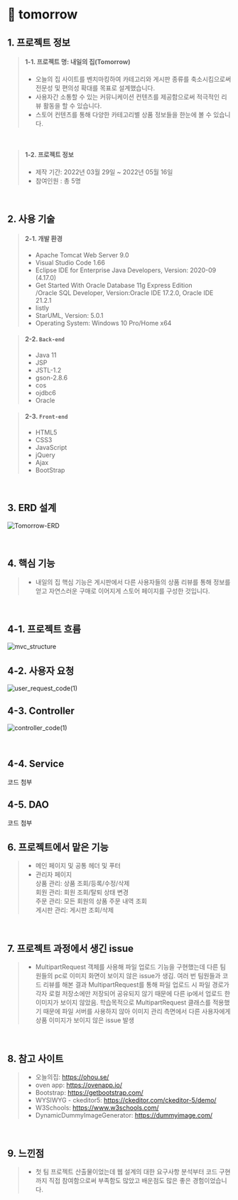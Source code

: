 # :pushpin: tomorrow
## 1. 프로젝트 정보
>#### 1-1. 프로젝트 명: 내일의 집(Tomorrow)
>- 오늘의 집 사이트를 벤치마킹하여 카테고리와 게시판 종류를 축소시킴으로써 전문성 및 편의성 확대를 목표로 설계했습니다.   
>- 사용자간 소통할 수 있는 커뮤니케이션 컨텐츠를 제공함으로써 적극적인 리뷰 활동을 할 수 있습니다.   
>- 스토어 컨텐츠를 통해 다양한 카테고리별 상품 정보들을 한눈에 볼 수 있습니다.   

</br>

>#### 1-2. 프로젝트 정보     
>- 제작 기간: 2022년 03월 29일 ~ 2022년 05월 16일    
>- 참여인원 : 총 5명

</br>

## 2. 사용 기술
>#### 2-1. 개발 환경   
 >- Apache Tomcat Web Server 9.0   
 >- Visual Studio Code 1.66   
 >- Eclipse IDE for Enterprise Java Developers, Version: 2020-09 (4.17.0)    
 >- Get Started With Oracle Database 11g Express Edition   
  /Oracle SQL Developer, Version:Oracle IDE 17.2.0, Oracle IDE 21.2.1    
 >- listly  
 >- StarUML, Version: 5.0.1   
 >- Operating System: Windows 10 Pro/Home x64
 
>#### 2-2. `Back-end`
  >- Java 11
  >- JSP
  >- JSTL-1.2
  >- gson-2.8.6
  >- cos
  >- ojdbc6
  >- Oracle
  
>#### 2-3. `Front-end`
  >- HTML5
  >- CSS3
  >- JavaScript
  >- jQuery
  >- Ajax
  >- BootStrap

</br>

## 3. ERD 설계
![Tomorrow-ERD](https://user-images.githubusercontent.com/98321110/194283481-271d56cb-414c-4dfb-8e9f-7a7a6b8f7a6c.png)

</br>

## 4. 핵심 기능
>- 내일의 집 핵심 기능은 게시판에서 다른 사용자들의 상품 리뷰를 통해 
  정보를 얻고 자연스러운 구매로 이어지게 스토어 페이지를 구성한 것입니다.

</br>

## 4-1. 프로젝트 흐름
![mvc_structure](https://user-images.githubusercontent.com/98321110/194736019-87effc58-9d15-454c-a86b-33e8afa7b331.PNG)
<br>

## 4-2. 사용자 요청
![user_request_code(1)](https://user-images.githubusercontent.com/98321110/194793992-dafca01a-b9eb-4737-9151-18dffb6fdb9f.PNG)
</br>

## 4-3. Controller
  
![controller_code(1)](https://user-images.githubusercontent.com/98321110/194792151-2f3a9e4b-0e90-43da-a6cb-45c52f53bd92.PNG)

</br>

## 4-4. Service
코드 첨부
</br>

## 4-5. DAO
코드 첨부
</br>

## 6. 프로젝트에서 맡은 기능
>- 메인 페이지 및 공통 헤더 및 푸터
>- 관리자 페이지  
  >상품 관리: 상품 조회/등록/수정/삭제   
  >회원 관리: 회원 조회/탈퇴 상태 변경   
  >주문 관리: 모든 회원의 상품 주문 내역 조회   
  >게시판 관리: 게시판 조회/삭제    

</br>

## 7. 프로젝트 과정에서 생긴 issue
>- MultipartRequest 객체를 사용해 파일 업로드 기능을 구현했는데 다른 팀원들의 pc로 이미지 화면이 보이지 않은 issue가 생김. 여러 번 팀원들과 코드 리뷰를 해본 결과 MultipartRequest를 통해 파일 업로드 시 파일 경로가 각자 로컬 저장소에만 저장되어 공유되지 않기 때문에 다른 ip에서 업로드 한 이미지가 보이지 않았음. 학습목적으로 MultipartRequest 클래스를 적용했기 때문에 파일 서버를 사용하지 않아 이미지 관리 측면에서 다른 사용자에게 상품 이미지가 보이지 않은 issue 발생
</br>

## 8. 참고 사이트
> - 오늘의집: https://ohou.se/
> - oven app: https://ovenapp.io/
> - Bootstrap: https://getbootstrap.com/
> - WYSIWYG - ckeditor5: https://ckeditor.com/ckeditor-5/demo/
> - W3Schools: https://www.w3schools.com/
> - DynamicDummyImageGenerator: https://dummyimage.com/

</br>

## 9. 느낀점
>- 첫 팀 프로젝트 산출물이었는데 웹 설계의 대한 요구사항 분석부터 코드 구현까지 직접 참여함으로써 부족함도 많았고 배운점도 많은 좋은 경험이었습니다.

